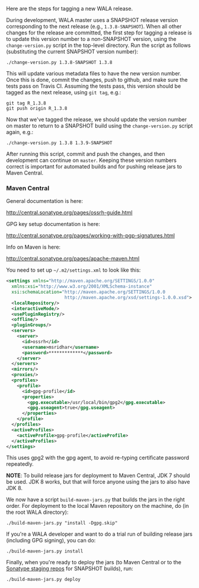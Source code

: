 Here are the steps for tagging a new WALA release.

During development, WALA master uses a SNAPSHOT release version corresponding to the next release (e.g., `1.3.8-SNAPSHOT`).  When all other changes for the release are committed, the first step for tagging a release is to update this version number to a non-SNAPSHOT version, using the `change-version.py` script in the top-level directory.  Run the script as follows (substituting the current SNAPSHOT version number):
```
./change-version.py 1.3.8-SNAPSHOT 1.3.8
```
This will update various metadata files to have the new version number.  Once this is done, commit the changes, push to github, and make sure the tests pass on Travis CI.  Assuming the tests pass, this version should be tagged as the next release, using `git tag`, e.g.:
```
git tag R_1.3.8
git push origin R_1.3.8
```
Now that we've tagged the release, we should update the version number on master to return to a SNAPSHOT build using the `change-version.py` script again, e.g.:
```
./change-version.py 1.3.8 1.3.9-SNAPSHOT
```
After running this script, commit and push the changes, and then development can continue on `master`.  Keeping these version numbers correct is important for automated builds and for pushing release jars to Maven Central.

### Maven Central

General documentation is here:

http://central.sonatype.org/pages/ossrh-guide.html

GPG key setup documentation is here:

http://central.sonatype.org/pages/working-with-pgp-signatures.html

Info on Maven is here:

http://central.sonatype.org/pages/apache-maven.html

You need to set up `~/.m2/settings.xml` to look like this:

```xml
<settings xmlns="http://maven.apache.org/SETTINGS/1.0.0"
  xmlns:xsi="http://www.w3.org/2001/XMLSchema-instance"
  xsi:schemaLocation="http://maven.apache.org/SETTINGS/1.0.0
                      http://maven.apache.org/xsd/settings-1.0.0.xsd">
  <localRepository/>
  <interactiveMode/>
  <usePluginRegistry/>
  <offline/>
  <pluginGroups/>
  <servers>
    <server>
      <id>ossrh</id>
      <username>msridhar</username>
      <password>*************</password>
    </server>    
  </servers>
  <mirrors/>
  <proxies/>
  <profiles>
    <profile>
      <id>gpg-profile</id>
      <properties>
        <gpg.executable>/usr/local/bin/gpg2</gpg.executable>
        <gpg.useagent>true</gpg.useagent>        
      </properties>
    </profile>    
  </profiles>
  <activeProfiles>
    <activeProfile>gpg-profile</activeProfile>
  </activeProfiles>
</settings>
```

This uses gpg2 with the gpg agent, to avoid re-typing certificate password repeatedly.

**NOTE**: To build release jars for deployment to Maven Central, JDK 7 should be used.  JDK 8 works, but that will force anyone using the jars to also have JDK 8.

We now have a script `build-maven-jars.py` that builds the jars in the right order.  For deployment to the local Maven repository on the machine, do (in the root WALA directory):
```
./build-maven-jars.py "install -Dgpg.skip"
```
If you're a WALA developer and want to do a trial run of building release jars (including GPG signing), you can do:
```
./build-maven-jars.py install
```
Finally, when you're ready to deploy the jars (to Maven Central or to the [Sonatype staging repos](http://oss.sonatype.org/content/repositories/snapshots/) for SNAPSHOT builds), run:
```
./build-maven-jars.py deploy
```
